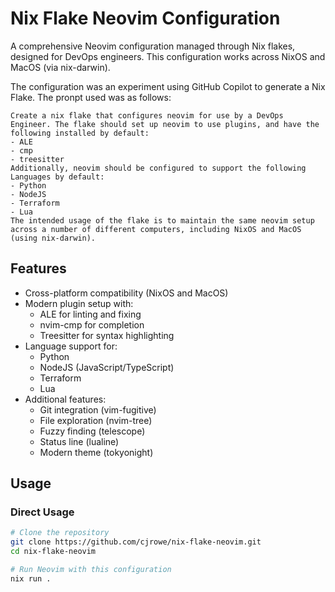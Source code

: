 # Nix Flake Neovim Configuration

A comprehensive Neovim configuration managed through Nix flakes, designed for DevOps engineers. This configuration works across NixOS and MacOS (via nix-darwin).

The configuration was an experiment using GitHub Copilot to generate a Nix Flake. The pronpt used was as follows:

```
Create a nix flake that configures neovim for use by a DevOps Engineer. The flake should set up neovim to use plugins, and have the following installed by default:
- ALE
- cmp
- treesitter
Additionally, neovim should be configured to support the following Languages by default:
- Python
- NodeJS
- Terraform
- Lua
The intended usage of the flake is to maintain the same neovim setup across a number of different computers, including NixOS and MacOS (using nix-darwin).
```

## Features

- Cross-platform compatibility (NixOS and MacOS)
- Modern plugin setup with:
  - ALE for linting and fixing
  - nvim-cmp for completion
  - Treesitter for syntax highlighting
- Language support for:
  - Python
  - NodeJS (JavaScript/TypeScript)
  - Terraform
  - Lua
- Additional features:
  - Git integration (vim-fugitive)
  - File exploration (nvim-tree)
  - Fuzzy finding (telescope)
  - Status line (lualine)
  - Modern theme (tokyonight)

## Usage

### Direct Usage

```bash
# Clone the repository
git clone https://github.com/cjrowe/nix-flake-neovim.git
cd nix-flake-neovim

# Run Neovim with this configuration
nix run .
```
